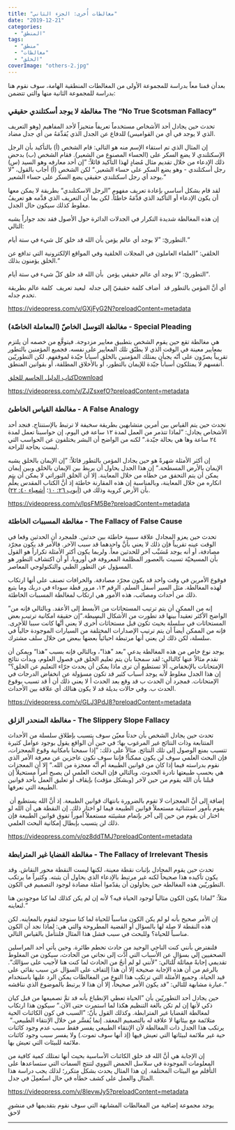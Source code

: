 ```yaml
---
title: "مغالطات أُخرى: الجزء الثاني"
date: "2019-12-21"
categories: 
  - "المنطق"
tags: 
  - "منطق"
  - "مغالطات"
  - "الخلق"
coverImage: "others-2.jpg"
---
```


بعدأن قمنا معاً بدراسة للمجموعة الأولى من المغالطات المنطقية الهامة، سوف نقوم هنا بدراسة للمجموعة الثانية منها والتي تتضمن:

### مغالطة لا يوجد أسكتلندي حقيقي The “No True Scotsman Fallacy”

تحدث حين يجادل أحد الأشخاص مستخدماً تعريفاً متحيزاً لأحد المفاهيم (وهو التعريف الذي لا يوجد في أي من القواميس) للدفاع عن الجدل الذي يُقدِّمَهُ من أي جدل مضاد.

إن المثال الذي تم استقاء الإسم منه هو التالي: قام الشخص (أ) بالتأكيد بأن الرجل الإسكتلندي لا يضع السكر على (الحساء المصنوع من الشعير). فقام الشخص (ب) بدحض ذلك الإدعاء من خلال تقديم مثال مُضادٍ لهذا التأكيد قائلاً: ”إن أحد معارفه وهو السيد (س) رجل أسكتلندي - وهو يضع السكر على حساء الشعير.“ لكن الشخص (أ) أجاب بالقول، ”لا يوجد أي رجل اسكتلندي حقيقي يضع السكر على حساء الشعير.“

لقد قام بشكل أساسي بإعادة تعريف مفهوم ”الرجل الاسكتلندي“ بطريقة لا يمكن معها أن يكون الإدعاء أو التأكيد الذي قدَّمَهُ خاطئاً. لكن بما أن التعريف الذي قدَّمه هو تعريفٌ مغلوط كذلك سيكون حال الجدل.

إن هذه المغالطة شديدة التكرار في الجدلات الدائرة حول الأصول فقد نجد جواراً يشبه التالي: 

التطوريّ: ”لا يوجد أي عالم يؤمن بأن الله قد خلق كل شيء في ستة أيام.“

الخلقي: ”العلماء العاملون في المجلات الخلقية وفي المواقع الإلكترونية التي تدافع عن الخلق يؤمنون بذلك.“

التطوريّ: ”لا يوجد أي عالم حقيقي يؤمن  بأن الله قد خلق كلّ شيء في ستة أيام“.

أي أنَّ المؤمن بالتطور قد  أضاف كلمة حقيقيّ إلى جدله  ليعيد تعريف  كلمة عالم بطريقة تخدم جدله.

https://videopress.com/v/GXjFyG2N?preloadContent=metadata

### مغالطة التوسل الخاصّ (المعاملة الخاصّة) - Special Pleading

هي مغالطة تقع حين يقوم الشخص بتطبيق معايير مزدوجة. فيتوقَّع من خصمه أن يلتزم بمعايير معينة في الوقت الذي لا يطبّق تلك المعايير على نفسه. فجميع المؤمنين بالتطور تقريباً يصرّون على أنّه يجبأن يمتلك المؤمنين بالخلق أسباباً جيّدة لموقفهم. لكن التطوريّين أنفسهم لا يمتلكون أسباباً جيّدة للإيمان بالتطور، أو بالأخلاق المطلقة، أو بقوانين المنطق.

[كتاب الدليل الحاسم للخلق](https://arabcreationisthome.files.wordpress.com/2019/04/ultimate-proof-of-creation-arabic.pdf)[Download](https://arabcreationisthome.files.wordpress.com/2019/04/ultimate-proof-of-creation-arabic.pdf)

https://videopress.com/v/ZJZsxefO?preloadContent=metadata

### مغالطة القياس الخاطئ - A False Analogy

تحدث حين يتم القياس بين أمرين متشابهين بطريقة سخيفة لا ترتبط بالإستنتاج. فنجد أحد الأشخاص يجادل: ”لماذا تتذمر من العمل لمدة ١٢ ساعة في اليوم، إن حواسبنا تعمل لمدة ٢٤ ساعة وها هي بحالة جيّدة.“ لكنه من الواضح أن البشر يختلفون عن الحواسب التي ليست بحاجة للراحة.

إن أكثر الأمثلة شهرةً هو حين يجادل المؤمن بالتطور قائلاً: ”إن الإيمان بالخلق يشبه الإيمان بالأرض المسطحة.“ إن هذا الجدل يحاول أن يربط بين الإيمان بالخلق وبين إيمان يمكن أن يتم التحقق من خطأه من خلال المعاينة. إلا أن الخلق التوراتي لا يمكن أن يتم انكاره من خلال المعاينة، وبالمناسبة إن هذه المقارنة خاطئة إذ أنَّ الكتاب المقدس يعلِّم بأن الأرض كروية وذلك في ([أيوب ٢٦: ١٠](https://biblia.com/books/ar-vandyke/Job26)؛ [أشعياء ٤٠: ٢٢](https://biblia.com/books/ar-vandyke/Is40.22)).

https://videopress.com/v/lpsFM5Be?preloadContent=metadata

### مغالطة المسببات الخاطئة - The Fallacy of False Cause

تحدث حين يعزو المجادل علاقة سببية خاطئة بين حدثين. فلمجرد أن الحدثين وقعا في الوقت عينه تقريباً فإن ذلك لا يعني بأنَّ واحدهما قد سبب الآخر. فالأمر قد يكون مجرّد مصادفة، أو أنه يوجد مُسَبِّب آخر للحدثين معاً. ولربما يكون أكثر الأمثلة تكراراً هو القول بأن المسيحيّة تسببت بالعصور المظلمة المعروفة في أوروبا، أو أن اكتشاف التطور هو المسؤول عن التطور الطبي والتكنولوجي المعاصر. 

فوقوع الأمرين في وقت واحد قد يكون مجرّد مصادفة. والخرافات تصنف على أنها ارتكاب لهذه المغالطة. مثل السير أسفل السلم، الرقم ١٣، مرور قطة سوداء في دربك وما يتبع ذلك من أحداث ومصائب، هذه الأمور هي ارتكاب لمغالطة المسببات الخاطئة.

”إنه من الممكن أن يتم ترتيب المستحاثات من الأبسط إلى الأعقد. وبالتالي فإنه من الواضح الأكثر تعقيداً بينها قد تطورت من الأشكال البسيطة.“إن حقيقة امكانية ترتيب بعض المستحاثات في سلسلة بحيث تكون قبل مستحاثات أُخرى لا يعني أنَّها كانت سببا للأُخرى. فإنه من الممكن أيضاً أن يتم ترتيب الإصدارات المختلفة من السيارات الموجودة حالياً في سلسلة، لكن ذلك لن يعني أنها مرتبطة احيائياً بعضها ببعض من خلال سلف مشترك.

يوجد نوع خاص من هذه المغالطة يدعى ”بعد ”هذا“، وبالتالي فإنه بسبب ”هذا“ ويمكن أن نقدم مثالاً عنها كالتالي: لقد سمحنا بأن يتم تعليم الخلق في فصول العلوم، وبدأت نتائج الإمتحانات بالإنخفاض، ألا تستطيع أن ترى ماذا يمكن أن يحدث جرّاء التعليم عن الخلق؟“ إن هذا الجدل مغلوط لأنه يوجد أسباب كثير قد تكون مسؤولة عن انخفاض الدرجات في الإمتحانات. فمجرد أن الحدث ب قد وقع بعد الحدث أ لا يعني ذلك أن أ قد تسبب بوقوع الحدث ب. وفي حالات بديلة قد لا يكون هنالك أي علاقة بين الأحداث.

https://videopress.com/v/GLJ3PdJ8?preloadContent=metadata

### مغالطة المنحدر الزلق - The Slippery Slope Fallacy

تحدث حين يجادل الشخص بأن حدثاً معيّن سوف يتسبب بإطلاق سلسلة من الأحداث المتتابعة وذات النتائج غير المرغوب بها؛ في حين أن الواقع يقول بوجود عوامل كثيرة تتسبب بمنع الوصول إلى تلك النتائج. مثالاً على ذلك: ”إذا سمحنا بامكانية وقوع المعجزات، فإن البحث العلمي سوف لن يكون ممكناً! فإننا سوف نكون عاجزين عن معرفة الأمر الذي نقوم بدراسته فيما إذا كان من قوانين الطبيعة أم أنَّه معجزة من الله.“ إلا أن المعجزات هي بحسب طبيعتها نادرة الحدوث. وبالتالي فإن البحث العلمي لن يصبح أمراً مستحيلاً إن قبلنا بأن الله يقوم من حين لآخر (وبشكل مؤقت) بإيقاف أو تعليق العمل بأحد قوانين الطبيعة التي نعرفها. 

 إضافة إلى أنَّ المعجزات لا تقوم بالضرورة بانتهاك قوانين الطبيعة. إذ أنَّ الله يستطيع أن يقوم بأمور استثنائية مستعملاً قوانين الطبيعة فيما لو اختار ذلك. إن النقطة هي أن الله لو اختار أن يقوم من حين إلى آخر بإتمام مشيئته مستعملاً أموراً تفوق قوانين الطبيعة فإن ذلك لن يتسبب بإبطال إمكانية البحث العلمي.

https://videopress.com/v/oz8ddTMJ?preloadContent=metadata

### مغالطة القضايا غير المترابطة - The Fallacy of Irrelevant Thesis

تحدث حين يقوم المجادل بإثبات نقطة معينة، لكنها ليست النقطة محور النقاش. وقد يكون تأكيده هذا صحيحاً لكنه غير مرتبط بالإدعاء الذي يحاول أن يثبته. وكثيراً ما يرتكب التطوريّين هذه المغالطة حين يحاولون أن يقدّموا أمثلة مضادة لوجود التصميم في الكون. 

مثلاً: ”لماذا يكون الكون مثالياً لوجود الحياة فيه؟ لأنه إن لم يكن كذلك لما كنا موجودين هنا لنعاينه.“ 

إن الأمر صحيح بأنه لو لم يكن الكون مناسباً للحياة لما كنا سنوجد لنقوم بالمعاينه. لكن هذه النقطة لا صلة لها بالسؤال أو القضية المطروحة والتي هي: لماذا نجد أن الكون مناسباً للحياة؟ وللبحث في سبب فشل هذا المثال فلنتأمل بالقياس التالي.

فلنفترض بأنني كنت الناجي الوحيد من حادث تحطم طائرة. وحين يأتي أحد المراسلين الصحفيين إلي بسؤالٍ عن الأسباب التي أدَّت إلى نجاتي من الحادث، سيكون من المغلوط تقديمي إجابةً مماثلة للتالي: ”لأنني لو لم أنجُ من الحادث لما كنت هنا لأجيب على سؤالك“. بالرغم من أن هذه الإجابة صحيحة إلا أن هذا إلتفاف على السؤال عن سبب بقائي على قيد الحياة. وجميع الأمثلة التي ترتكب هذا النوع من المغالطات يمكن الرد عليها باستخدام عبارة مشابهة للتالي: ”قد يكون الأمر صحيحاً، إلا أن هذا لا يرتبط بالموضوع الذي نناقشه.“

حين يجادل أحد التطوريّين بأن ”الحياة تعطي الإنطباع بأنه قد تمَّ تصميمها من قبل كيان ذكي لأنها إن لم تكن بالغة التنظيم هكذا لما استمرت حتى الآن.“ سيكون هذا ارتكاب لمغالطة القضايا غير المترابطة. وكذلك القول بأنّ: ”السبب في كون الكائنات الحية متلائمة مع بيئاتها لا علاقة له بالتصميم المعقد. إنما يُفسَّر من خلال الإنتقاء الطبيعي.“  يرتكب هذا الجدل ذات المغالطة لأن الإنتقاء الطبيعي يفسر فقط سبب عدم وجود كائنات حية غير ملائمة لبيئاتها التي تعيش فيها (إذ أنها سوف تموت.) ولا يفسر سبب وجود كائنات ملائمة للبيئات التي تعيش بها. 

إن الإجابة هي أنَّ الله قد خلق الكائنات الأساسية بحيث أنها تمتلك كمية كافية من المعلومات الموجودة في سلاسل الحمض النووي لتنتج السمات التي ستساعدها على التأقلم مع البيئات المختلفة. إن هذا المثال يحدث بشكل متكرر؛ لذلك يجب دراسة هذا المثال والعمل على كشف خطأه في حال استُعمِلَ في جدل.

https://videopress.com/v/8levwJy5?preloadContent=metadata

يوجد مجموعة إضافية من المغالطات المشابهة التي سوف نقوم بتقديمها في منشورٍ لاحق

* * *
